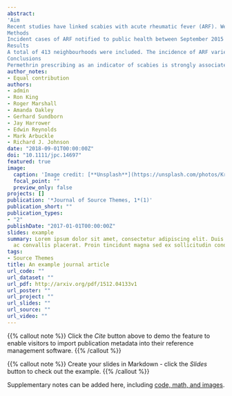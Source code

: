 ```yaml
---
abstract: 
'Aim
Recent studies have linked scabies with acute rheumatic fever (ARF). We explored the relationship, by neighbourhood, between permethrin dispensing as an indicator of scabies prevalence and ARF cases over the same period.
Methods
Incident cases of ARF notified to public health between September 2015 and June 2018 and the annual incidence of prescribing by neighbourhood over the same period were analysed. Evidence of an association between permethrin and ARF was obtained by carrying out Poisson regression of the rate of ARF in terms of permethrin rate at the census area unit level, with adjustment for ethnicity and socio-economic deprivation.
Results
A total of 413 neighbourhoods were included. The incidence of ARF varied between 0 and 102 per 100 000 people per year (mean 4.3). In contrast, the annual incidence of dispensing of permethrin varied between 0 and 3201 per 100 000 people per year (mean 771). A strong association was observed between the two variables. In an adjusted quasi-Poisson model, permethrin-dispensing rates were strongly associated with ARF incidence, with a change from the 16th to the 84th centile associated with a 16.5-fold increase in incidence (95% confidence interval: 3.82–71.6).
Conclusions
Permethrin prescribing as an indicator of scabies is strongly associated with the incidence of ARF. Considered together with other studies, this evidence suggests that improving scabies control may reduce the burden of ARF in New Zealand.'
author_notes:
- Equal contribution
authors:
- admin
- Ron King
- Roger Marshall
- Amanda Oakley
- Gerhard Sundborn
- Jay Harrower
- Edwin Reynolds
- Mark Arbuckle
- Richard J. Johnson
date: "2018-09-01T00:00:00Z"
doi: "10.1111/jpc.14697"
featured: true
image:
  caption: 'Image credit: [**Unsplash**](https://unsplash.com/photos/KrsoedfRAf4)'
  focal_point: ""
  preview_only: false
projects: []
publication: '*Journal of Source Themes, 1*(1)'
publication_short: ""
publication_types:
- "2"
publishDate: "2017-01-01T00:00:00Z"
slides: example
summary: Lorem ipsum dolor sit amet, consectetur adipiscing elit. Duis posuere tellus
  ac convallis placerat. Proin tincidunt magna sed ex sollicitudin condimentum.
tags:
- Source Themes
title: An example journal article
url_code: ""
url_dataset: ""
url_pdf: http://arxiv.org/pdf/1512.04133v1
url_poster: ""
url_project: ""
url_slides: ""
url_source: ""
url_video: ""
---
```


{{% callout note %}}
Click the *Cite* button above to demo the feature to enable visitors to import publication metadata into their reference management software.
{{% /callout %}}

{{% callout note %}}
Create your slides in Markdown - click the *Slides* button to check out the example.
{{% /callout %}}

Supplementary notes can be added here, including [code, math, and images](https://wowchemy.com/docs/writing-markdown-latex/).
